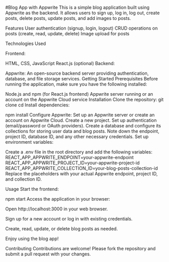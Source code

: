 #Blog App with Appwrite
This is a simple blog application built using Appwrite as the backend. It allows users to sign up, log in, log out, create posts, delete posts, update posts, and add images to posts.

Features
User authentication (signup, login, logout)
CRUD operations on posts (create, read, update, delete)
Image upload for posts

Technologies Used


Frontend:

HTML, CSS, JavaScript
React.js (optional)
Backend:

Appwrite: An open-source backend server providing authentication, database, and file storage services.
Getting Started
Prerequisites
Before running the application, make sure you have the following installed:

Node.js and npm (for React.js frontend)
Appwrite server running or an account on the Appwrite Cloud service
Installation
Clone the repository:
git clone <repository-url>
cd <project-folder>
Install dependencies:


npm install
Configure Appwrite:
Set up an Appwrite server or create an account on Appwrite Cloud.
Create a new project.
Set up authentication (email/password or OAuth providers).
Create a database and configure its collections for storing user data and blog posts.
Note down the endpoint, project ID, database ID, and any other necessary credentials.
Set up environment variables:

Create a .env file in the root directory and add the following variables:
REACT_APP_APPWRITE_ENDPOINT=your-appwrite-endpoint
REACT_APP_APPWRITE_PROJECT_ID=your-appwrite-project-id
REACT_APP_APPWRITE_COLLECTION_ID=your-blog-posts-collection-id
Replace the placeholders with your actual Appwrite endpoint, project ID, and collection ID.

Usage
Start the frontend:


npm start
Access the application in your browser:

Open http://localhost:3000 in your web browser.

Sign up for a new account or log in with existing credentials.

Create, read, update, or delete blog posts as needed.

Enjoy using the blog app!

Contributing
Contributions are welcome! Please fork the repository and submit a pull request with your changes.


